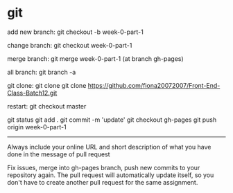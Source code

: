 # git

add new branch: git checkout -b week-0-part-1

change branch: git checkout week-0-part-1

merge branch: git merge week-0-part-1 (at branch gh-pages)

all branch: git branch -a

git clone: git clone git clone https://github.com/fiona20072007/Front-End-Class-Batch12.git

restart: git checkout master

git status
git add .
git commit -m 'update'
git checkout gh-pages
git push origin week-0-part-1

---

Always include your online URL and short description of what you have done in the message of pull request

Fix issues, merge into gh-pages branch, push new commits to your repository again. The pull request will automatically update itself, so you don't have to create another pull request for the same assignment.
